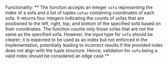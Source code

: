 Functionality: ** The function accepts an integer `sofa` representing the index of a sofa and a list of tuples `sofas` containing coordinates of each sofa. It returns four integers indicating the counts of sofas that are positioned to the left, right, top, and bottom of the specified sofa based on their coordinates. The function counts only those sofas that are not the same as the specified sofa. However, the input type for `sofa` should be clearer; it is expected to be used as an index but not enforced in the implementation, potentially leading to incorrect results if the provided index does not align with the tuple structure. Hence, validation for `sofa` being a valid index should be considered an edge case.**